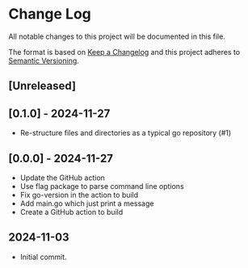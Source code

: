 # Change Log
All notable changes to this project will be documented in this file.

The format is based on [Keep a Changelog](https://keepachangelog.com/)
and this project adheres to [Semantic Versioning](https://semver.org/).

## [Unreleased]

## [0.1.0] - 2024-11-27
- Re-structure files and directories as a typical go repository (#1)

## [0.0.0] - 2024-11-27
- Update the GitHub action
- Use flag package to parse command line options
- Fix go-version in the action to build
- Add main.go which just print a message
- Create a GitHub action to build

## 2024-11-03
- Initial commit.
